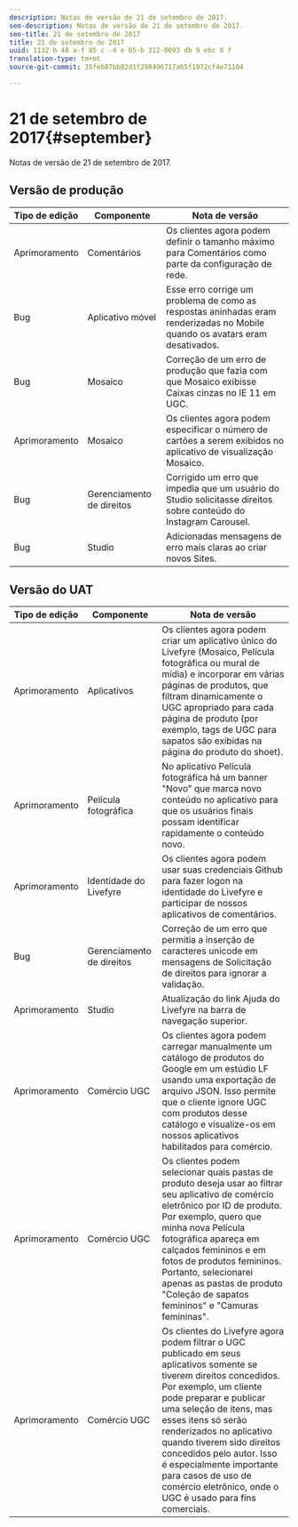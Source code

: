 ```yaml
---
description: Notas de versão de 21 de setembro de 2017.
seo-description: Notas de versão de 21 de setembro de 2017.
seo-title: 21 de setembro de 2017
title: 21 de setembro de 2017
uuid: 1132 b 48 a-f 85 c -4 e 05-b 312-0093 db 9 ebc 8 f
translation-type: tm+mt
source-git-commit: 35feb87bb82d1f298496717a65f1972cf4e71104

---
```



# 21 de setembro de 2017{#september}

Notas de versão de 21 de setembro de 2017.

## Versão de produção

| **Tipo de edição** | **Componente** | **Nota de versão** |
|---|---|---|
| Aprimoramento | Comentários | Os clientes agora podem definir o tamanho máximo para Comentários como parte da configuração de rede. |
| Bug | Aplicativo móvel | Esse erro corrige um problema de como as respostas aninhadas eram renderizadas no Mobile quando os avatars eram desativados. |
| Bug | Mosaico | Correção de um erro de produção que fazia com que Mosaico exibisse Caixas cinzas no IE 11 em UGC. |
| Aprimoramento | Mosaico | Os clientes agora podem especificar o número de cartões a serem exibidos no aplicativo de visualização Mosaico. |
| Bug | Gerenciamento de direitos | Corrigido um erro que impedia que um usuário do Studio solicitasse direitos sobre conteúdo do Instagram Carousel. |
| Bug | Studio | Adicionadas mensagens de erro mais claras ao criar novos Sites. |

## Versão do UAT

| **Tipo de edição** | **Componente** | **Nota de versão** |
|---|---|---|
| Aprimoramento | Aplicativos | Os clientes agora podem criar um aplicativo único do Livefyre (Mosaico, Película fotográfica ou mural de mídia) e incorporar em várias páginas de produtos, que filtram dinamicamente o UGC apropriado para cada página de produto (por exemplo, tags de UGC para sapatos são exibidas na página do produto do shoet). |
| Aprimoramento | Película fotográfica | No aplicativo Película fotográfica há um banner &quot;Novo&quot; que marca novo conteúdo no aplicativo para que os usuários finais possam identificar rapidamente o conteúdo novo. |
| Aprimoramento | Identidade do Livefyre | Os clientes agora podem usar suas credenciais Github para fazer logon na identidade do Livefyre e participar de nossos aplicativos de comentários. |
| Bug | Gerenciamento de direitos | Correção de um erro que permitia a inserção de caracteres unicode em mensagens de Solicitação de direitos para ignorar a validação. |
| Aprimoramento | Studio | Atualização do link Ajuda do Livefyre na barra de navegação superior. |
| Aprimoramento | Comércio UGC | Os clientes agora podem carregar manualmente um catálogo de produtos do Google em um estúdio LF usando uma exportação de arquivo JSON. Isso permite que o cliente ignore UGC com produtos desse catálogo e visualize-os em nossos aplicativos habilitados para comércio. |
| Aprimoramento | Comércio UGC | Os clientes podem selecionar quais pastas de produto deseja usar ao filtrar seu aplicativo de comércio eletrônico por ID de produto. Por exemplo, quero que minha nova Película fotográfica apareça em calçados femininos e em fotos de produtos femininos. Portanto, selecionarei apenas as pastas de produto &quot;Coleção de sapatos femininos&quot; e &quot;Camuras femininas&quot;. |
| Aprimoramento | Comércio UGC | Os clientes do Livefyre agora podem filtrar o UGC publicado em seus aplicativos somente se tiverem direitos concedidos. Por exemplo, um cliente pode preparar e publicar uma seleção de itens, mas esses itens só serão renderizados no aplicativo quando tiverem sido direitos concedidos pelo autor. Isso é especialmente importante para casos de uso de comércio eletrônico, onde o UGC é usado para fins comerciais. |

